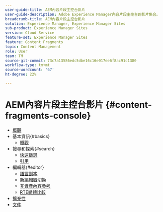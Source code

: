 ```yaml
---
user-guide-title: AEM內容片段主控台影片
user-guide-description: Adobe Experience Manager內容片段主控台的影片集合。
breadcrumb-title: AEM內容片段主控台影片
solution: Experience Manager, Experience Manager Sites
sub-product: Experience Manager Sites
version: Cloud Service
feature-set: Experience Manager Sites
feature: Content Fragments
topic: Content Management
role: User
team: TM
source-git-commit: 73c7a13586edc5dbe16c16e017ee6f8ac91c1380
workflow-type: tm+mt
source-wordcount: '67'
ht-degree: 22%

---
```



# AEM內容片段主控台影片 {#content-fragments-console}

+ [概觀](overview.md)
+ 基本資訊{#basics}
   + [概觀](./basics/content-fragments-console.md)
+ 搜尋和探索{#search}
   + [快速篩選](search/fast-filtering.md)
   + [引用](search/references.md)
+ 編輯器{#editor}
   + [語言副本](editor/language-copies.md)
   + [新編輯器切換](editor/new-editor-toggle.md)
   + [非資產內容參考](editor/non-asset-content-references.md)
   + [RTE變體比較](editor/rte-variant-compare.md)
+ [擴充性](https://experienceleague.adobe.com/docs/experience-manager-learn/cloud-service/developing/extensibility/content-fragments/overview.html)
+ [文件](https://experienceleague.adobe.com/docs/experience-manager-cloud-service/content/sites/administering/content-fragments/content-fragments-console.html)
